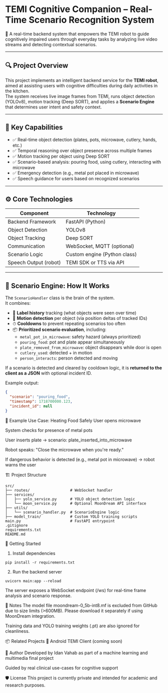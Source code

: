 # TEMI Cognitive Companion – Real-Time Scenario Recognition System

🧠 A real-time backend system that empowers the TEMI robot to guide cognitively impaired users through everyday tasks by analyzing live video streams and detecting contextual scenarios.

---

## 🔍 Project Overview

This project implements an intelligent backend service for the **TEMI robot**, aimed at assisting users with cognitive difficulties during daily activities in the kitchen.  
The system receives live image frames from TEMI, runs object detection (YOLOv8), motion tracking (Deep SORT), and applies a **Scenario Engine** that determines user intent and safety context.

---

## 🎯 Key Capabilities

- ✅ Real-time object detection (plates, pots, microwave, cutlery, hands, etc.)
- ✅ Temporal reasoning over object presence across multiple frames
- ✅ Motion tracking per object using Deep SORT
- ✅ Scenario-based analysis: pouring food, using cutlery, interacting with microwave
- ✅ Emergency detection (e.g., metal pot placed in microwave)
- ✅ Speech guidance for users based on recognized scenarios

---

## ⚙️ Core Technologies

| Component              | Technology                     |
|------------------------|---------------------------------|
| Backend Framework      | FastAPI (Python)               |
| Object Detection       | YOLOv8                         |
| Object Tracking        | Deep SORT                      |
| Communication          | WebSocket, MQTT (optional)     |
| Scenario Logic         | Custom engine (Python class)   |
| Speech Output (robot)  | TEMI SDK or TTS via API        |

---

## 🧠 Scenario Engine: How It Works

The `ScenarioHandler` class is the brain of the system.  
It combines:

- 🔄 **Label history** tracking (what objects were seen over time)
- 🧍 **Motion detection** per object (via position deltas of tracked IDs)
- ⏱ **Cooldowns** to prevent repeating scenarios too often
- 📦 **Prioritized scenario evaluation**, including:
  - `metal_pot_in_microwave`: safety hazard (always prioritized)
  - `pouring_food`: pot and plate appear simultaneously
  - `plate_removed_from_microwave`: object disappears while door is open
  - `cutlery_used`: detected + in motion
  - `person_interacts`: person detected and moving

If a scenario is detected and cleared by cooldown logic, it is **returned to the client as a JSON** with optional incident ID.

Example output:
```json
{
  "scenario": "pouring_food",
  "timestamp": 1718700000.123,
  "incident_id": null
}
```
🧪 Example Use Case: Heating Food Safely
User opens microwave

System checks for presence of metal pots

User inserts plate → scenario: plate_inserted_into_microwave

Robot speaks: "Close the microwave when you're ready."

If dangerous behavior is detected (e.g., metal pot in microwave) → robot warns the user

🏗 Project Structure
```
src/
├── routes/                  # WebSocket handler
├── services/
│   ├── yolo_service.py      # YOLO object detection logic
│   └── moon_service.py      # Optional MoonDream API interface
├── utils/
│   └── scenario_handler.py  # ScenarioEngine logic
├── model_train/             # Custom YOLO training scripts
main.py                      # FastAPI entrypoint
.gitignore
requirements.txt
README.md

```
🚀 Getting Started
1. Install dependencies
```
pip install -r requirements.txt
```
2. Run the backend server
```
uvicorn main:app --reload
```
The server exposes a WebSocket endpoint (/ws) for real-time frame analysis and scenario response.

📎 Notes
The model file moondream-0_5b-int8.mf is excluded from GitHub due to size limits (>600MB).
Please download it separately if using MoonDream integration.

Training data and YOLO training weights (.pt) are also ignored for cleanliness.

📦 Related Projects
🤖 Android TEMI Client (coming soon)

👤 Author
Developed by Idan Vahab as part of a machine learning and multimedia final project

Guided by real clinical use-cases for cognitive support

🛡 License
This project is currently private and intended for academic and research purposes.


